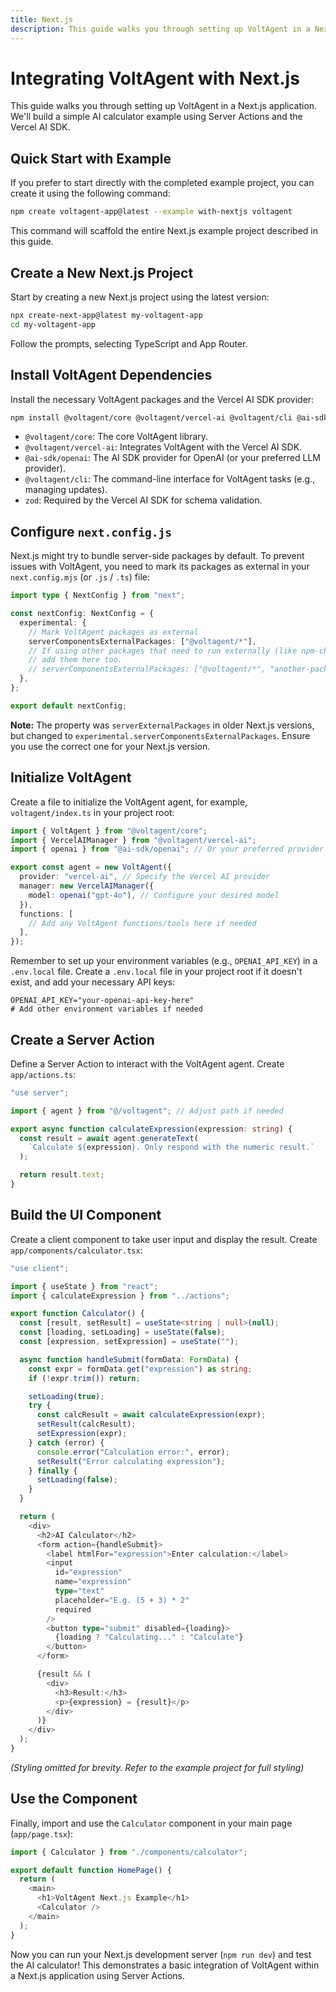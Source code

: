 ```yaml
---
title: Next.js
description: This guide walks you through setting up VoltAgent in a Next.js application. We'll build a simple AI calculator example using Server Actions and the Vercel AI SDK.
---
```


# Integrating VoltAgent with Next.js

This guide walks you through setting up VoltAgent in a Next.js application. We'll build a simple AI calculator example using Server Actions and the Vercel AI SDK.

## Quick Start with Example

If you prefer to start directly with the completed example project, you can create it using the following command:

```bash
npm create voltagent-app@latest --example with-nextjs voltagent
```

This command will scaffold the entire Next.js example project described in this guide.

## Create a New Next.js Project

Start by creating a new Next.js project using the latest version:

```bash
npx create-next-app@latest my-voltagent-app
cd my-voltagent-app
```

Follow the prompts, selecting TypeScript and App Router.

## Install VoltAgent Dependencies

Install the necessary VoltAgent packages and the Vercel AI SDK provider:

```bash
npm install @voltagent/core @voltagent/vercel-ai @voltagent/cli @ai-sdk/openai zod
```

- `@voltagent/core`: The core VoltAgent library.
- `@voltagent/vercel-ai`: Integrates VoltAgent with the Vercel AI SDK.
- `@ai-sdk/openai`: The AI SDK provider for OpenAI (or your preferred LLM provider).
- `@voltagent/cli`: The command-line interface for VoltAgent tasks (e.g., managing updates).
- `zod`: Required by the Vercel AI SDK for schema validation.

## Configure `next.config.js`

Next.js might try to bundle server-side packages by default. To prevent issues with VoltAgent, you need to mark its packages as external in your `next.config.mjs` (or `.js` / `.ts`) file:

```typescript title="next.config.mjs // or next.config.ts"
import type { NextConfig } from "next";

const nextConfig: NextConfig = {
  experimental: {
    // Mark VoltAgent packages as external
    serverComponentsExternalPackages: ["@voltagent/*"],
    // If using other packages that need to run externally (like npm-check-updates in the example)
    // add them here too.
    // serverComponentsExternalPackages: ["@voltagent/*", "another-package"],
  },
};

export default nextConfig;
```

**Note:** The property was `serverExternalPackages` in older Next.js versions, but changed to `experimental.serverComponentsExternalPackages`. Ensure you use the correct one for your Next.js version.

## Initialize VoltAgent

Create a file to initialize the VoltAgent agent, for example, `voltagent/index.ts` in your project root:

```typescript title="voltagent/index.ts"
import { VoltAgent } from "@voltagent/core";
import { VercelAIManager } from "@voltagent/vercel-ai";
import { openai } from "@ai-sdk/openai"; // Or your preferred provider

export const agent = new VoltAgent({
  provider: "vercel-ai", // Specify the Vercel AI provider
  manager: new VercelAIManager({
    model: openai("gpt-4o"), // Configure your desired model
  }),
  functions: [
    // Add any VoltAgent functions/tools here if needed
  ],
});
```

Remember to set up your environment variables (e.g., `OPENAI_API_KEY`) in a `.env.local` file.
Create a `.env.local` file in your project root if it doesn't exist, and add your necessary API keys:

```env title=".env.local"
OPENAI_API_KEY="your-openai-api-key-here"
# Add other environment variables if needed
```

## Create a Server Action

Define a Server Action to interact with the VoltAgent agent. Create `app/actions.ts`:

```typescript title="app/actions.ts"
"use server";

import { agent } from "@/voltagent"; // Adjust path if needed

export async function calculateExpression(expression: string) {
  const result = await agent.generateText(
    `Calculate ${expression}. Only respond with the numeric result.`
  );

  return result.text;
}
```

## Build the UI Component

Create a client component to take user input and display the result. Create `app/components/calculator.tsx`:

```typescript title="app/components/calculator.tsx"
"use client";

import { useState } from "react";
import { calculateExpression } from "../actions";

export function Calculator() {
  const [result, setResult] = useState<string | null>(null);
  const [loading, setLoading] = useState(false);
  const [expression, setExpression] = useState("");

  async function handleSubmit(formData: FormData) {
    const expr = formData.get("expression") as string;
    if (!expr.trim()) return;

    setLoading(true);
    try {
      const calcResult = await calculateExpression(expr);
      setResult(calcResult);
      setExpression(expr);
    } catch (error) {
      console.error("Calculation error:", error);
      setResult("Error calculating expression");
    } finally {
      setLoading(false);
    }
  }

  return (
    <div>
      <h2>AI Calculator</h2>
      <form action={handleSubmit}>
        <label htmlFor="expression">Enter calculation:</label>
        <input
          id="expression"
          name="expression"
          type="text"
          placeholder="E.g. (5 + 3) * 2"
          required
        />
        <button type="submit" disabled={loading}>
          {loading ? "Calculating..." : "Calculate"}
        </button>
      </form>

      {result && (
        <div>
          <h3>Result:</h3>
          <p>{expression} = {result}</p>
        </div>
      )}
    </div>
  );
}
```

_(Styling omitted for brevity. Refer to the example project for full styling)_

## Use the Component

Finally, import and use the `Calculator` component in your main page (`app/page.tsx`):

```typescript title="app/page.tsx"
import { Calculator } from "./components/calculator";

export default function HomePage() {
  return (
    <main>
      <h1>VoltAgent Next.js Example</h1>
      <Calculator />
    </main>
  );
}
```

Now you can run your Next.js development server (`npm run dev`) and test the AI calculator! This demonstrates a basic integration of VoltAgent within a Next.js application using Server Actions.
